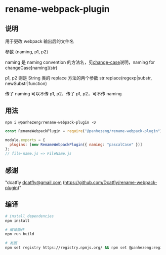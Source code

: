# rename-webpack-plugin

## 说明

用于更改 webpack 输出后的文件名

参数
{naming, p1, p2}

naming 是 naming convention 的方法名，见[change-case](https://www.npmjs.com/package/change-case)说明，naming for changeCase\[naming](str)

p1, p2 则是 String 类的 replace 方法的两个参数 str.replace(regexp|substr, newSubstr|function)

传了 naming 可以不传 p1, p2，传了 p1, p2，可不传 naming

## 用法

`npm i @panhezeng/rename-webpack-plugin -D`

```javascript
const RenameWebpackPlugin = require("@panhezeng/rename-webpack-plugin");

module.exports = {
  plugins: [new RenameWebpackPlugin({ naming: "pascalCase" })]
};
// file-name.js => FileName.js
```

## 感谢

"dcatfly <dcatfly@gmail.com> (https://github.com/Dcatfly/rename-webpack-plugin)"

## 编译

```bash
# install dependencies
npm install

# 编译插件
npm run build

# 发版
npm set registry https://registry.npmjs.org/ && npm set @panhezeng:registry https://registry.npmjs.org/ && npm version patch && npm publish --access public && npm set registry https://registry.npm.taobao.org/ && npm set @panhezeng:registry https://registry.npm.taobao.org/

```
